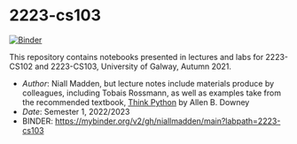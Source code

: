 # 2223-cs103

[![Binder](https://mybinder.org/badge_logo.svg)](https://mybinder.org/v2/gh/niallmadden/main?labpath=2223-cs103)


This repository contains notebooks presented in lectures and labs for 2223-CS102 and 2223-CS103, University of Galway, Autumn 2021.

* *Author*: Niall Madden, but lecture notes include materials produce by colleagues, including Tobais Rossmann, as well as examples take from the recommended textbook, [Think Python](https://greenteapress.com/thinkpython2/html/index.html) by Allen B. Downey
* *Date*: Semester 1, 2022/2023
* BINDER: https://mybinder.org/v2/gh/niallmadden/main?labpath=2223-cs103

